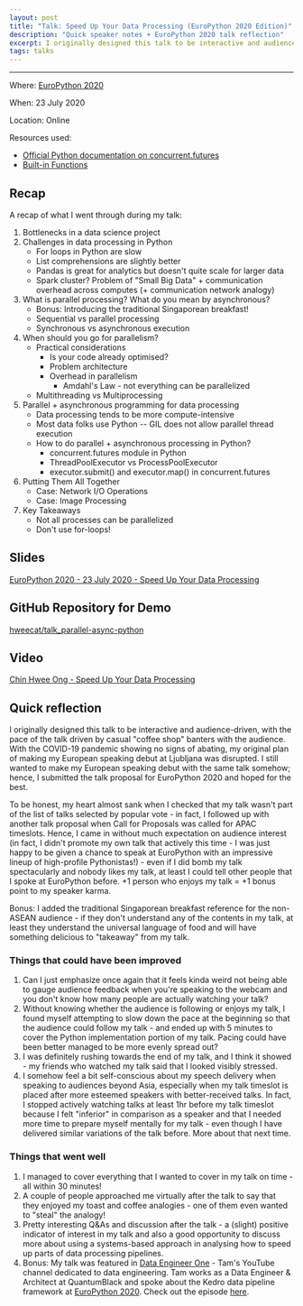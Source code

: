 ```yaml
---
layout: post
title: "Talk: Speed Up Your Data Processing (EuroPython 2020 Edition)"
description: "Quick speaker notes + EuroPython 2020 talk reflection"
excerpt: I originally designed this talk to be interactive and audience-driven, with the pace of the talk driven by casual "coffee shop" banters with the audience. With the COVID-19 pandemic showing no signs of abating, my original plan of making my European speaking debut at Ljubljana was disrupted. I still wanted to make my European speaking debut with the same talk somehow; hence, I submitted the talk proposal for EuroPython 2020 and hoped for the best.
tags: talks
---
```

---
Where: [EuroPython 2020](https://ep2020.europython.eu/)

When: 23 July 2020

Location: Online

Resources used:
- [Official Python documentation on concurrent.futures](https://docs.python.org/3/library/concurrent.futures.html)
- [Built-in Functions](https://docs.python.org/3/library/functions.html#map)

## Recap

A recap of what I went through during my talk:

1. Bottlenecks in a data science project
2. Challenges in data processing in Python
    - For loops in Python are slow
    - List comprehensions are slightly better
    - Pandas is great for analytics but doesn't quite scale for larger data
    - Spark cluster? Problem of "Small Big Data" + communication overhead across computes (+ communication network analogy)
3. What is parallel processing? What do you mean by asynchronous?
    - Bonus: Introducing the traditional Singaporean breakfast!
    - Sequential vs parallel processing
    - Synchronous vs asynchronous execution
4. When should you go for parallelism?
    - Practical considerations
        - Is your code already optimised?
        - Problem architecture
        - Overhead in parallelism
            - Amdahl's Law - not everything can be parallelized
    - Multithreading vs Multiprocessing
5. Parallel + asynchronous programming for data processing
    - Data processing tends to be more compute-intensive
    - Most data folks use Python -- GIL does not allow parallel thread execution       
    - How to do parallel + asynchronous processing in Python?
        - concurrent.futures module in Python
        - ThreadPoolExecutor vs ProcessPoolExecutor
        - executor.submit() and executor.map() in concurrent.futures
7. Putting Them All Together
    - Case: Network I/O Operations
    - Case: Image Processing
7. Key Takeaways
    - Not all processes can be parallelized
    - Don't use for-loops!

## Slides

[EuroPython 2020 - 23 July 2020 - Speed Up Your Data Processing](https://bit.ly/europython-parallel-async)

## GitHub Repository for Demo

[hweecat/talk_parallel-async-python](https://github.com/hweecat/talk_parallel-async-python)

## Video

[Chin Hwee Ong - Speed Up Your Data Processing](https://you.tube/PB7_5BQp1SU)

## Quick reflection

I originally designed this talk to be interactive and audience-driven, with the pace of the talk driven by casual "coffee shop" banters with the audience. With the COVID-19 pandemic showing no signs of abating, my original plan of making my European speaking debut at Ljubljana was disrupted. I still wanted to make my European speaking debut with the same talk somehow; hence, I submitted the talk proposal for EuroPython 2020 and hoped for the best.

To be honest, my heart almost sank when I checked that my talk wasn't part of the list of talks selected by popular vote - in fact, I followed up with another talk proposal when Call for Proposals was called for APAC timeslots. Hence, I came in without much expectation on audience interest (in fact, I didn't promote my own talk that actively this time - I was just happy to be given a chance to speak at EuroPython with an impressive lineup of high-profile Pythonistas!) - even if I did bomb my talk spectacularly and nobody likes my talk, at least I could tell other people that I spoke at EuroPython before. +1 person who enjoys my talk = +1 bonus point to my speaker karma.

Bonus: I added the traditional Singaporean breakfast reference for the non-ASEAN audience - if they don't understand any of the contents in my talk, at least they understand the universal language of food and will have something delicious to "takeaway" from my talk.

### Things that could have been improved

1. Can I just emphasize once again that it feels kinda weird not being able to gauge audience feedback when you're speaking to the webcam and you don't know how many people are actually watching your talk?
2. Without knowing whether the audience is following or enjoys my talk, I found myself attempting to slow down the pace at the beginning so that the audience could follow my talk - and ended up with 5 minutes to cover the Python implementation portion of my talk. Pacing could have been better managed to be more evenly spread out?
3. I was definitely rushing towards the end of my talk, and I think it showed - my friends who watched my talk said that I looked visibly stressed.
4. I somehow feel a bit self-conscious about my speech delivery when speaking to audiences beyond Asia, especially when my talk timeslot is placed after more esteemed speakers with better-received talks. In fact, I stopped actively watching talks at least 1hr before my talk timeslot because I felt "inferior" in comparison as a speaker and that I needed more time to prepare myself mentally for my talk - even though I have delivered similar variations of the talk before. More about that next time.

### Things that went well

1. I managed to cover everything that I wanted to cover in my talk on time - all within 30 minutes!
2. A couple of people approached me virtually after the talk to say that they enjoyed my toast and coffee analogies - one of them even wanted to "steal" the analogy!
3. Pretty interesting Q&As and discussion after the talk - a (slight) positive indicator of interest in my talk and also a good opportunity to discuss more about using a systems-based approach in analysing how to speed up parts of data processing pipelines.
4. Bonus: My talk was featured in [Data Engineer One](https://youtube.com/c/DataEngineerOne) - Tam's YouTube channel dedicated to data engineering. Tam works as a Data Engineer & Architect at QuantumBlack and spoke about the Kedro data pipeline framework at [EuroPython 2020](https://ep2020.europython.eu/talks/45GhXwE-writing-and-scaling-collaborative-data-pipelines-with-kedro/). Check out the episode [here](https://www.youtube.com/watch?v=tXS9_FNnvus).